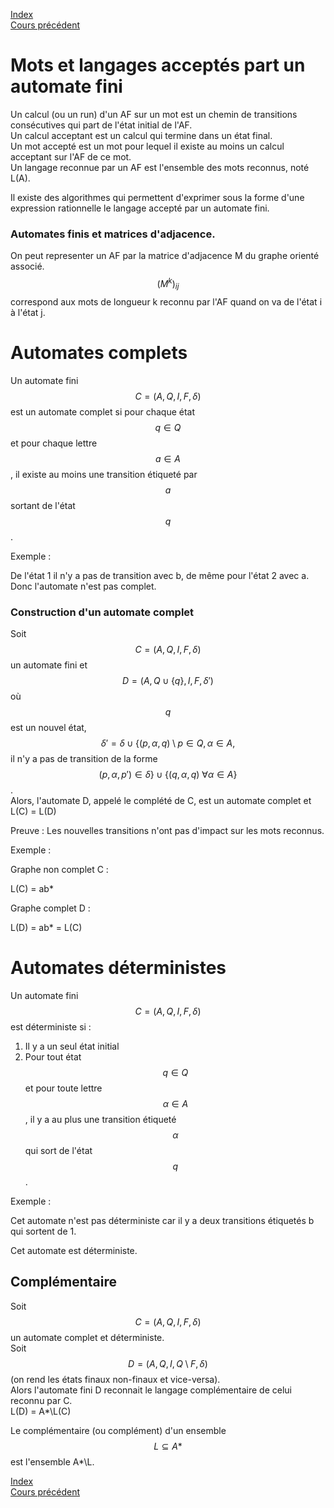 <script type="text/javascript" src="https://cdnjs.cloudflare.com/ajax/libs/mathjax/2.7.7/latest.js?config=TeX-MML-AM_CHTML"></script>
<script src="https://cdnjs.cloudflare.com/ajax/libs/viz.js/2.1.2/viz.js"></script>
<script src="https://cdnjs.cloudflare.com/ajax/libs/viz.js/2.1.2/full.render.js"></script>
<script>var viz = new Viz();</script>

[Index](./index.md)  
[Cours précédent](./cours_1.md)

# Mots et langages acceptés part un automate fini

Un calcul (ou un run) d'un AF sur un mot est un chemin de transitions consécutives qui part de l'état initial de l'AF.  
Un calcul acceptant est un calcul qui termine dans un état final.  
Un mot accepté est un mot pour lequel il existe au moins un calcul acceptant sur l'AF de ce mot.  
Un langage reconnue par un AF est l'ensemble des mots reconnus, noté L(A).

Il existe des algorithmes qui permettent d'exprimer sous la forme d'une expression rationnelle le langage accepté par un automate fini.

### Automates finis et matrices d'adjacence.

On peut representer un AF par la matrice d'adjacence M du graphe orienté associé.  
$$(M^k)_{ij}$$ correspond aux mots de longueur k reconnu par l'AF quand on va de l'état i à l'état j.

# Automates complets

Un automate fini $$C = (A, Q, I, F, \delta)$$ est un automate complet si pour chaque état $$q\in Q$$ et pour chaque lettre $$a \in A$$, il existe au moins une transition étiqueté par $$a$$ sortant de l'état $$q$$.

Exemple :

<div id="graphe"></div>
<script>
viz.renderSVGElement(` 
	digraph Graphe {
		i -> 1;
		1 -> 2 [label="a"];
		2:nw -> 2:ne [label="b"];
		2 -> 3 [label="b"];
		3 -> 1 [label="a,b"];
		2 -> f;
		1 -> ff;
		
		f [style=invis];
		ff [style=invis];
		i [style=invis];
		{ rank=same; i 1 2 f }
	}
`).then(elem => document.getElementById("graphe").appendChild(elem)).catch(error=> console.log(error));
</script>

De l'état 1 il n'y a pas de transition avec b, de même pour l'état 2 avec a. Donc l'automate n'est pas complet.

### Construction d'un automate complet

Soit $$C=(A, Q, I, F, \delta)$$ un automate fini et $$D=(A, Q\cup\{q\}, I, F, \delta')$$ où $$q$$ est un nouvel état, $$\delta' = \delta\cup\{(p, \alpha, q)\setminus p\in Q, \alpha\in A,$$ il n'y a pas de transition de la forme  $$(p,\alpha, p')\in \delta\} \cup \{(q,\alpha, q)\ \forall \alpha \in A\}$$.  
Alors, l'automate D, appelé le complété de C, est un automate complet et L(C) = L(D)

Preuve : Les nouvelles transitions n'ont pas d'impact sur les mots reconnus.

Exemple :

Graphe non complet C :

<div id="noncomplet"></div>
<script>
viz.renderSVGElement(` 
	digraph non_complet {
		i -> 1;
		1 -> 2 [label="a"];
		2:nw -> 2:ne [label="b"];
		2 -> f;
		
		f [style=invis];
		i [style=invis];
		{ rank=same; i 1 2 f }
	}
`).then(elem => document.getElementById("noncomplet").appendChild(elem)).catch(error=> console.log(error));
</script>

L(C) = ab*

Graphe complet D :
<div id="complet"></div>
<script>
viz.renderSVGElement(` 
	digraph complet {
		i -> 1;
		1 -> 2 [label="a"];
		2:nw -> 2:ne [label="b"];
		2 -> f;
		1 -> q [label="b"];
		2 -> q [label="a"];
		q:sw -> q:se [label="b,a"];
		
		f [style=invis];
		i [style=invis];
		{ rank=same; i 1 2 f }
	}
`).then(elem => document.getElementById("complet").appendChild(elem)).catch(error=> console.log(error));
</script>

L(D) = ab* = L(C)

# Automates déterministes

Un automate fini $$C=(A,Q,I,F,\delta)$$ est déterministe si :
1. Il y a un seul état initial
2. Pour tout état $$q\in Q$$ et pour toute lettre $$\alpha\in A$$, il y a au plus une transition étiqueté $$\alpha$$ qui sort de l'état $$q$$.

Exemple :

<div id="nondeterministe"></div>
<script>
viz.renderSVGElement(` 
	digraph non_deterministe {
		i -> 1;
		1 -> 2 [label="b"];
		2 -> 3 [label="a"];
		3 -> 4 [label="b"];
		1:nw -> 1:ne [label="a,b"];
		4:nw -> 4:ne [label="a,b"];
		4 -> f;
		
		f [style=invis];
		i [style=invis];
		{ rank=same; i 1 2 3 4 f }
	}
`).then(elem => document.getElementById("nondeterministe").appendChild(elem)).catch(error=> console.log(error));
</script>

Cet automate n'est pas déterministe car il y a deux transitions étiquetés b qui sortent de 1.

<div id="deterministe"></div>
<script>
viz.renderSVGElement(` 
	digraph deterministe {
		i -> 1;
		1 -> 2 [label="b"];
		2 -> 3 [label="a"];
		2:nw -> 2:ne [label="b"];
		3 -> f;
		
		f [style=invis];
		i [style=invis];
		{ rank=same; i 1 2 3 f }
	}
`).then(elem => document.getElementById("deterministe").appendChild(elem)).catch(error=> console.log(error));
</script>

Cet automate est déterministe.

## Complémentaire

Soit $$C = (A, Q, I, F, \delta)$$ un automate complet et déterministe.  
Soit $$D = (A, Q, I, Q\setminus F, \delta)$$ (on rend les états finaux non-finaux et vice-versa).  
Alors l'automate fini D reconnait le langage complémentaire de celui reconnu par C.  
L(D) = A*\L(C)

Le complémentaire (ou complément) d'un ensemble $$L\subseteq A*$$ est l'ensemble A*\L.

[Index](./index.md)  
[Cours précédent](./cours_1.md)
